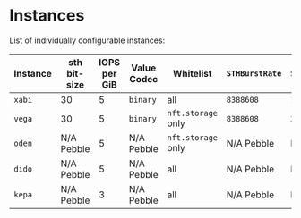 # Instances

List of individually configurable instances:

| Instance | sth bit-size | IOPS per GiB | Value Codec  | Whitelist           | `STHBurstRate` | `STHSyncInterval` | Running                                                                                                                                       |
|----------|--------------|--------------|--------------|---------------------|----------------|-------------------|-----------------------------------------------------------------------------------------------------------------------------------------------|
| `xabi`   | 30           | 5            | `binary`     | all                 | `8388608`      | `1s`              | [a51f131e986b9ac3cbfd893e9ebc7669345a25d1](https://github.com/filecoin-project/storetheindex/commit/a51f131e986b9ac3cbfd893e9ebc7669345a25d1) |
| `vega`   | 30           | 5            | `binary`     | `nft.storage` only  | `8388608`      | `3s`              | [1deb5ed222c428f2f64eeea43f970b05ea844225](https://github.com/filecoin-project/storetheindex/commit/a51f131e986b9ac3cbfd893e9ebc7669345a25d1) |
| `oden`   | N/A Pebble   | 5            | N/A Pebble   | `nft.storage` only  | N/A Pebble     | N/A Pebble        | [9df396fbbc40ca634872a47acae5a6b4008cf2e1](https://github.com/filecoin-project/storetheindex/commit/078d43ca27a0a57f4a568bc67f626ded2a44ecff) |
| `dido`   | N/A Pebble   | 5            | N/A Pebble   | all                 | N/A Pebble     | N/A Pebble        | [db83b7c9fab3615621063378fdda568c6e8ba209](https://github.com/filecoin-project/storetheindex/commit/db83b7c9fab3615621063378fdda568c6e8ba209) |
| `kepa`   | N/A Pebble   | 3            | N/A Pebble   | all                 | N/A Pebble     | N/A Pebble        | [db83b7c9fab3615621063378fdda568c6e8ba209](https://github.com/filecoin-project/storetheindex/commit/db83b7c9fab3615621063378fdda568c6e8ba209) |
